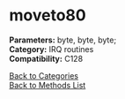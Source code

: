 # moveto80

**Parameters:** byte, byte, byte;  
**Category:** IRQ routines  
**Compatibility:** C128  


[Back to Categories](../categories/irq_routines.md)  
[Back to Methods List](../../SUMMARY.md)
